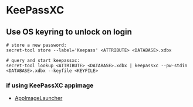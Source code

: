 # KeePassXC

## Use OS keyring to unlock on login

```console
# store a new password:
secret-tool store --label='Keepass' <ATTRIBUTE> <DATABASE>.xdbx

# query and start keepassxc:
secret-tool lookup <ATTRIBUTE> <DATABASE>.xdbx | keepassxc --pw-stdin <DATABASE>.xdbx --keyfile <KEYFILE>
```

### if using KeePassXC appimage
- [AppImageLauncher](https://github.com/TheAssassin/AppImageLauncher)
